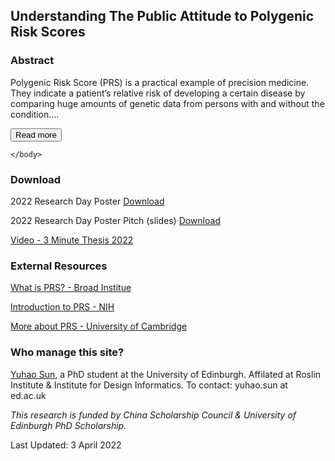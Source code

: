 ## Understanding The Public Attitude to Polygenic Risk Scores


<html>
    <head>
    <meta name="viewport" content="width=device-width, initial-scale=1">
    <style>
#more {display: none;}
    </style>
    </head>
    <body> 

<h3>Abstract</h3>
<p>Polygenic Risk Score (PRS) is a practical example of precision medicine. They indicate a patient’s relative risk of developing a certain disease by comparing huge amounts of genetic data from persons with and without the condition.<span id="dots">...</span><span id="more">Each PRS locates on a normal distribution, which means that while most people will find their findings in the center, others will find their results on the tails, indicating that they are either at low or high risk. PRS appears to be an effective guide for those seeking to understand their future health portfolio. Currently, because of a lack of adequate official practice guidelines, PRS is not regarded as a standard technique in healthcare organisations. Alternatively, general individuals can submit their genotype to a third-party portal created specifically for PRS analysis and receive a report. However, not everyone is willing to submit to a PRS analysis. Some people are unaware of PRS analysis’s existence, while others opt not to do it, subjectively. Our research will strive to ascertain the reasons behind these individuals’ reluctance to seek additional PRS analysis. Eventually, the findings may aid in the development of PRS and assist the public in more effectively understanding their health state.</span></p>
<button onclick="myFunction()" id="myBtn">Read more</button>

<script>
function myFunction() {
  var dots = document.getElementById("dots");
  var moreText = document.getElementById("more");
  var btnText = document.getElementById("myBtn");

  if (dots.style.display === "none") {
    dots.style.display = "inline";
    btnText.innerHTML = "Read more"; 
    moreText.style.display = "none";
  } else {
    dots.style.display = "none";
    btnText.innerHTML = "Read less"; 
    moreText.style.display = "inline";
  }
}
    </script>

    </body>
</html>

### Download


2022 Research Day Poster [Download](https://github.com/riskscore/riskscore.github.io/blob/main/Yuhao_Sun_Poster.pdf)

2022 Research Day Poster Pitch (slides) [Download](https://yuhaosun.com/wp-content/uploads/2022/04/Yuhao_Sun_Slides-pdf.pdf)

[Video - 3 Minute Thesis 2022](https://media.ed.ac.uk/media/Yuhao+Sun+%28College+of+Medicine+%26+Veterinary+Medicine%29+-+3+Minute+Thesis+2022/1_zaoye85a?st=0)

### External Resources

[What is PRS? - Broad Institue](http://polygenicscores.org/explained/)

[Introduction to PRS - NIH](https://www.genome.gov/Health/Genomics-and-Medicine/Polygenic-risk-scores)

[More about PRS - University of Cambridge](https://www.phgfoundation.org/report/polygenic-scores-cardiovascular)

### Who manage this site?

[Yuhao Sun](https://yuhaosun.com/), a PhD student at the University of Edinburgh. Affilated at Roslin Institute & Institute for Design Informatics. To contact: yuhao.sun at ed.ac.uk


<em>This research is funded by China Scholarship Council & University of Edinburgh PhD Scholarship.</em>

Last Updated: 3 April 2022
